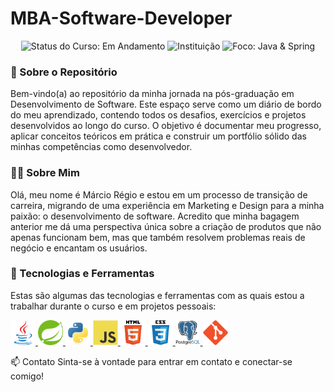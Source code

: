 # MBA-Software-Developer

<p align="center">
<img src="https://img.shields.io/badge/Status-Em%20Andamento-yellow" alt="Status do Curso: Em Andamento"/>
<img src="https://img.shields.io/badge/Instituição-Nome%20da%20Sua%20Universidade-blue" alt="Instituição"/>
<img src="https://img.shields.io/badge/Foco-Java%20%26%20Spring-orange" alt="Foco: Java & Spring"/>
</p>

### 📜 Sobre o Repositório
<p> Bem-vindo(a) ao repositório da minha jornada na pós-graduação em Desenvolvimento de Software. Este espaço serve como um diário de bordo do meu aprendizado, contendo todos os desafios, exercícios e projetos desenvolvidos ao longo do curso. O objetivo é documentar meu progresso, aplicar conceitos teóricos em prática e construir um portfólio sólido das minhas competências como desenvolvedor. </p>

### 👨‍💻 Sobre Mim
<p> Olá, meu nome é Márcio Régio e estou em um processo de transição de carreira, migrando de uma experiência em Marketing e Design para a minha paixão: o desenvolvimento de software. Acredito que minha bagagem anterior me dá uma perspectiva única sobre a criação de produtos que não apenas funcionam bem, mas que também resolvem problemas reais de negócio e encantam os usuários. </p>

### 🚀 Tecnologias e Ferramentas
<p> Estas são algumas das tecnologias e ferramentas com as quais estou a trabalhar durante o curso e em projetos pessoais: </p>

<p align="left">
<a href="https://www.java.com" target="_blank"> <img src="https://raw.githubusercontent.com/devicons/devicon/master/icons/java/java-original.svg" alt="java" width="40" height="40"/> </a>
<a href="https://spring.io/" target="_blank"> <img src="https://raw.githubusercontent.com/devicons/devicon/master/icons/spring/spring-original.svg" alt="spring" width="40" height="40"/> </a>
<a href="https://www.python.org" target="_blank"> <img src="https://raw.githubusercontent.com/devicons/devicon/master/icons/python/python-original.svg" alt="python" width="40" height="40"/> </a>
<a href="https://developer.mozilla.org/en-US/docs/Web/JavaScript" target="_blank"> <img src="https://raw.githubusercontent.com/devicons/devicon/master/icons/javascript/javascript-original.svg" alt="javascript" width="40" height="40"/> </a>
<a href="https://www.w3.org/html/" target="_blank"> <img src="https://raw.githubusercontent.com/devicons/devicon/master/icons/html5/html5-original-wordmark.svg" alt="html5" width="40" height="40"/> </a>
<a href="https://www.w3schools.com/css/" target="_blank"> <img src="https://raw.githubusercontent.com/devicons/devicon/master/icons/css3/css3-original-wordmark.svg" alt="css3" width="40" height="40"/> </a>
<a href="https://www.postgresql.org" target="_blank"> <img src="https://raw.githubusercontent.com/devicons/devicon/master/icons/postgresql/postgresql-original-wordmark.svg" alt="postgresql" width="40" height="40"/> </a>
<a href="https://git-scm.com/" target="_blank"> <img src="https://raw.githubusercontent.com/devicons/devicon/master/icons/git/git-original.svg" alt="git" width="40" height="40"/> </a>
</p>

📫 Contato
Sinta-se à vontade para entrar em contato e conectar-se comigo!
